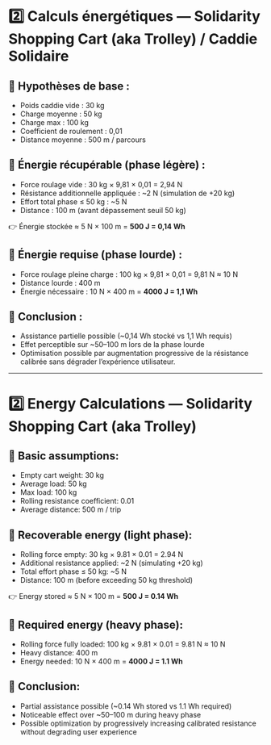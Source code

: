 # 2️⃣ Calculs énergétiques — Solidarity Shopping Cart (aka Trolley) / Caddie Solidaire

## 📏 Hypothèses de base :
- Poids caddie vide : 30 kg
- Charge moyenne : 50 kg
- Charge max : 100 kg
- Coefficient de roulement : 0,01
- Distance moyenne : 500 m / parcours

## 🔋 Énergie récupérable (phase légère) :
- Force roulage vide : 30 kg × 9,81 × 0,01 = 2,94 N
- Résistance additionnelle appliquée : ~2 N (simulation de +20 kg)
- Effort total phase ≤ 50 kg : ~5 N
- Distance : 100 m (avant dépassement seuil 50 kg)

👉 Énergie stockée ≈ 5 N × 100 m = **500 J = 0,14 Wh**

## 🔧 Énergie requise (phase lourde) :
- Force roulage pleine charge : 100 kg × 9,81 × 0,01 = 9,81 N ≈ 10 N
- Distance lourde : 400 m
- Énergie nécessaire : 10 N × 400 m = **4000 J = 1,1 Wh**

## 🎯 Conclusion :
- Assistance partielle possible (~0,14 Wh stocké vs 1,1 Wh requis)
- Effet perceptible sur ~50–100 m lors de la phase lourde
- Optimisation possible par augmentation progressive de la résistance calibrée sans dégrader l’expérience utilisateur.

---

# 2️⃣ Energy Calculations — Solidarity Shopping Cart (aka Trolley)

## 📏 Basic assumptions:
- Empty cart weight: 30 kg
- Average load: 50 kg
- Max load: 100 kg
- Rolling resistance coefficient: 0.01
- Average distance: 500 m / trip

## 🔋 Recoverable energy (light phase):
- Rolling force empty: 30 kg × 9.81 × 0.01 = 2.94 N
- Additional resistance applied: ~2 N (simulating +20 kg)
- Total effort phase ≤ 50 kg: ~5 N
- Distance: 100 m (before exceeding 50 kg threshold)

👉 Energy stored ≈ 5 N × 100 m = **500 J = 0.14 Wh**

## 🔧 Required energy (heavy phase):
- Rolling force fully loaded: 100 kg × 9.81 × 0.01 = 9.81 N ≈ 10 N
- Heavy distance: 400 m
- Energy needed: 10 N × 400 m = **4000 J = 1.1 Wh**

## 🎯 Conclusion:
- Partial assistance possible (~0.14 Wh stored vs 1.1 Wh required)
- Noticeable effect over ~50–100 m during heavy phase
- Possible optimization by progressively increasing calibrated resistance without degrading user experience
